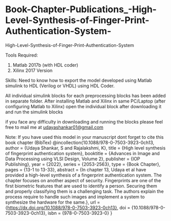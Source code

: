 # Book-Chapter-Publications_-High-Level-Synthesis-of-Finger-Print-Authentication-System-
High-Level-Synthesis-of-Finger-Print-Authentication-System

Tools Required:
1. Matlab 2017b (with HDL coder)
2. Xilinx 2017 Version

Skills: Need to know how to export the model developed using Matlab simulink to HDL (Verilog or VHDL) using HDL Coder.

All individual simulink blocks for each preprocessing blocks has been added in separate folder. After installing Matlab and Xilinx in same PC/Laptop (after configuring Matlab to Xilinx) open the individual block after downloading it and run the simulink blocks

if you face any difficulty in downloading and running the blocks please feel free to mail me at udayashankar01@gmail.com


Note: If you have used this model in your manuscript dont forget to cite this book chapter (BibTex)
@incollection{10.1088/978-0-7503-3923-0ch13,
author = {Udaya Shankar, S and Rajalakshmi, K},
title = {High level synthesis of fingerprint authentication system},
booktitle = {Advances in Image and Data Processing using VLSI Design, Volume 2},
publisher = {IOP Publishing},
year = {2022},
series = {2053-2563},
type = {Book Chapter},
pages = {13-1 to 13-33},
abstract = {In chapter 13, Udaya et al have provided a high-level synthesis of a fingerprint authentication system. The chapter focuses on another aspect of security. Fingerprints are one of the first biometric features that are used to identify a person. Securing them and properly classifying them is a challenging task. The authors explain the process require to handle such images and implement a system to synthesize the hardware for the same.},
url = {https://dx.doi.org/10.1088/978-0-7503-3923-0ch13},
doi = {10.1088/978-0-7503-3923-0ch13},
isbn = {978-0-7503-3923-0}
}
